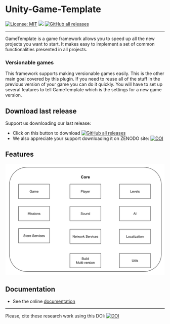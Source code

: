 # Unity-Game-Template

[![License: MIT](https://img.shields.io/badge/License-MIT-yellow.svg)](https://opensource.org/licenses/MIT) <img src="https://img.shields.io/github/release/frangam/unity-game-template.svg"/> [![GitHub all releases](https://img.shields.io/github/downloads/frangam/unity-game-template/total)](https://github.com/frangam/unity-game-template/releases/download/2.2.0/GameTemplate_v2.2.0.unitypackage.gz) 

---

GameTemplate is a game framework allows you to speed up all the new projects you want to start. It makes easy to implement a set of common functionalities presented in all projects.

### Versionable games
This framework supports making versionable games easily. This is the other main goal covered by this plugin. If you need to reuse all of the stuff in the previous version of your game you can do it quickly. You will have to set up several features to tell GameTemplate which is the settings for a new game version.

## Download last release
Support us downloading our last release:
- Click on this button to download [![GitHub all releases](https://img.shields.io/github/downloads/frangam/unity-game-template/LIBLEMQHTTP.a)](https://github.com/frangam/unity-game-template/releases/download/2.2.0/GameTemplate_v2.2.0.unitypackage.gz) 
- We also appreciate your support downloading it on ZENODO site: [![DOI](https://zenodo.org/badge/DOI/10.5281/zenodo.7740687.svg)](https://doi.org/10.5281/zenodo.7740687)

## Features

<img src="https://github.com/frangam/unity-game-template/blob/master/doc/core.png" width="700"/>
  
## Documentation
- See the online [documentation](https://docs.google.com/document/d/1sJOc9ZO6JdmtG4RWK-EQUsf14zl-voUyS605XZ2SLbE)


---

Please, cite these research work using this DOI: [![DOI](https://zenodo.org/badge/DOI/10.5281/zenodo.7740687.svg)](https://doi.org/10.5281/zenodo.7740687)

